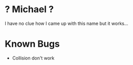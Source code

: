# ? Michael ?
I have no clue how I came up with this name but it works...

# Known Bugs
- Collision don't work